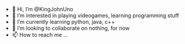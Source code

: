 - 👋 Hi, I’m @KingJohnUno
- 👀 I’m interested in playing videogames, learning programming stuff
- 🌱 I’m currently learning python, java, c++
- 💞️ I’m looking to collaborate on nothing, for now
- 📫 How to reach me ...

<!---
KingJohnUno/KingJohnUno is a ✨ special ✨ repository because its `README.md` (this file) appears on your GitHub profile.
You can click the Preview link to take a look at your changes.
--->
